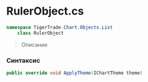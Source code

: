
# RulerObject.cs
```csharp
namespace TigerTrade.Chart.Objects.List  
    class RulerObject
```

> Описание

### Синтаксис
```csharp
public override void ApplyTheme(IChartTheme theme)
```
